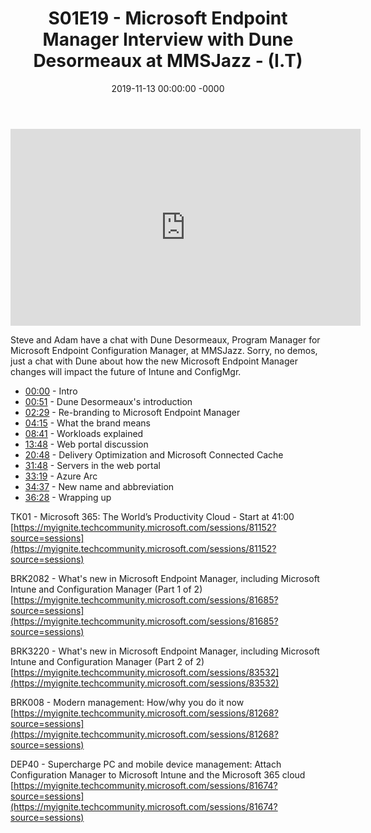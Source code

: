 ﻿---
layout: post
title: "S01E19 - Microsoft Endpoint Manager Interview with Dune Desormeaux at MMSJazz - (I.T)"
date: 2019-11-13 00:00:00 -0000
categories:
---

<iframe loading="lazy" width="560" height="315" src="https://www.youtube.com/embed/W5lOzV77bHI" title="YouTube video player" frameborder="0" allow="accelerometer; autoplay; clipboard-write; encrypted-media; gyroscope; picture-in-picture" allowfullscreen></iframe>

Steve and Adam have a chat with Dune Desormeaux, Program Manager for Microsoft Endpoint Configuration Manager, at MMSJazz. Sorry, no demos, just a chat with Dune about how the new Microsoft Endpoint Manager changes will impact the future of Intune and ConfigMgr.

* [00:00](https://www.youtube.com/watch?v=W5lOzV77bHI&t=0s) - Intro
* [00:51](https://www.youtube.com/watch?v=W5lOzV77bHI&t=51s) - Dune Desormeaux's introduction
* [02:29](https://www.youtube.com/watch?v=W5lOzV77bHI&t=149s) - Re-branding to Microsoft Endpoint Manager
* [04:15](https://www.youtube.com/watch?v=W5lOzV77bHI&t=255s) - What the brand means
* [08:41](https://www.youtube.com/watch?v=W5lOzV77bHI&t=521s) - Workloads explained
* [13:48](https://www.youtube.com/watch?v=W5lOzV77bHI&t=828s) - Web portal discussion
* [20:48](https://www.youtube.com/watch?v=W5lOzV77bHI&t=1248s) - Delivery Optimization and Microsoft Connected Cache
* [31:48](https://www.youtube.com/watch?v=W5lOzV77bHI&t=1908s) - Servers in the web portal
* [33:19](https://www.youtube.com/watch?v=W5lOzV77bHI&t=1999s) - Azure Arc
* [34:37](https://www.youtube.com/watch?v=W5lOzV77bHI&t=2077s) - New name and abbreviation
* [36:28](https://www.youtube.com/watch?v=W5lOzV77bHI&t=2188s) - Wrapping up

TK01 - Microsoft 365: The World’s Productivity Cloud - Start at 41:00
[https://myignite.techcommunity.microsoft.com/sessions/81152?source=sessions](https://myignite.techcommunity.microsoft.com/sessions/81152?source=sessions)

BRK2082 - What's new in Microsoft Endpoint Manager, including Microsoft Intune and Configuration Manager (Part 1 of 2)
[https://myignite.techcommunity.microsoft.com/sessions/81685?source=sessions](https://myignite.techcommunity.microsoft.com/sessions/81685?source=sessions)

BRK3220 - What's new in Microsoft Endpoint Manager, including Microsoft Intune and Configuration Manager (Part 2 of 2)
[https://myignite.techcommunity.microsoft.com/sessions/83532](https://myignite.techcommunity.microsoft.com/sessions/83532)

BRK008 - Modern management: How/why you do it now
[https://myignite.techcommunity.microsoft.com/sessions/81268?source=sessions](https://myignite.techcommunity.microsoft.com/sessions/81268?source=sessions)

DEP40 - Supercharge PC and mobile device management: Attach Configuration Manager to Microsoft Intune and the Microsoft 365 cloud
[https://myignite.techcommunity.microsoft.com/sessions/81674?source=sessions](https://myignite.techcommunity.microsoft.com/sessions/81674?source=sessions)

